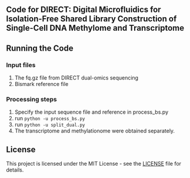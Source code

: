 

## Code for DIRECT: Digital Microfluidics for Isolation-Free Shared Library Construction of Single-Cell DNA Methylome and Transcriptome

## Running the Code
### Input files
1. The fq.gz file from DIRECT dual-omics sequencing
2. Bismark reference file
### Processing steps
1. Specify the input sequence file and reference in process_bs.py
2. run `python -u process_bs.py`
3. run `python -u split_dual.py`
4. The transcriptome and methylationome were obtained separately.


## License

This project is licensed under the MIT License - see the [LICENSE](LICENSE) file for details.